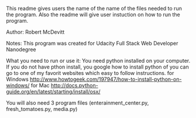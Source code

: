 This readme gives users the name of the name of the files needed to run the 
program. Also the readme will give user instuction on how to run the program.

Author: Robert McDevitt

Notes: This program was created for Udacity Full Stack Web Developer
Nanodegree

What you need to run or use it: You need python installed on your computer.
If you do not have pthon install, you google how to install python of
you can go to one of my favorit websites which easy to follow instructions.
for Windows http://www.howtogeek.com/197947/how-to-install-python-on-windows/
for Mac http://docs.python-guide.org/en/latest/starting/install/osx/

You will also need 3 program files (enterainment_center.py, fresh_tomatoes.py,
media.py)
